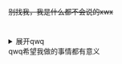~~别找我，我是什么都不会说的xwx~~
# 
<details>
<summary>展开qwq</summary>
<ruby>我不知道写什么xwx<rt>ぴえーん</rt></ruby>
</details>
qwq希望我做的事情都有意义
